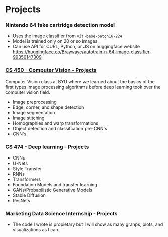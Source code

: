 # Projects

### Nintendo 64 fake cartridge detection model
- Uses the image classifier from `vit-base-patch16-224`
- Model is trained only on 20 or so images.
- Can use API for CURL, Python, or JS on huggingface website
https://huggingface.co/Braywayc/autotrain-n-64-image-classifier-99356147309

### [CS 450 - Computer Vision - Projects](Computer-Vision-Projects.md)
Computer Vision class at BYU where we learned about the basics of the first types image processing algorithms before deep learning took over the computer vision field.
- Image preprocessing
- Edge, corner, and shape detection
- Image segmentation
- Image stitching
- Homographies and warp transformations
- Object detection and classifcation pre-CNN's
- CNN's

### CS 474 - Deep learning - Projects
- CNNs
- U-Nets
- Style Transfer
- RNNs
- Transformers
- Foundation Models and transfer learning
- GANs/Probabilistic Generative Models
- Stable Diffusion
- ResNets

### Marketing Data Science Internship - Projects
- The code I wrote is propietary but I will show as many grahps, plots, and visualizations as I can.
